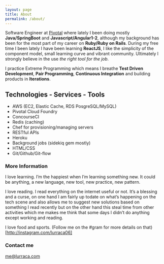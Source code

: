 ```yaml
---
layout: page
title: About
permalink: /about/
---
```


Software Engineer at [Pivotal](http://pivotal.io) where lately I been doing mostly **Java/SpringBoot** and **Javascript/Angular1-2**, although my background has been for the most part of my career on **Ruby/Ruby on Rails**. During my free time I been lately I have been learning **ReactJS**, I like the simplicity of the component model, small learning curve and vibrant community. Ultimately I strongly believe in the use *the right tool for the job*.

I practice Extreme Programming which means I breathe **Test Driven Development**, **Pair Programming**, **Continuous Integration** and building products in **Iterations**.

## Technologies - Services - Tools

- AWS (EC2, Elastic Cache, RDS PosgreSQL/MySQL)
- Pivotal Cloud Foundry
- ConcourseCI
- Redis (caching)
- Chef for provisioning/managing servers
- RESTful APIs
- Heroku
- Background jobs (sidekiq gem mostly)
- HTML/CSS
- Git/Github/Git-flow


### More Information

I love learning. I’m the happiest when I’m learning something new. It could be anything, a new language, new tool, new practice, new pattern.

I love reading. I read everything on the internet useful or not. It’s a blessing and a curse, on one hand I am fairly up todate on what’s happening on the tech scene and also allows me to suggest new solutions based on something I read recently but on the other hand this steal time from other activities which me makes me think that some days I didn’t do anything except working and reading.

I love food and sports. (Follow me on the #gram for more details on that)[http://instagram.com/lurraca06]

### Contact me

[me@lurraca.com](mailto:me@lurraca.com)
